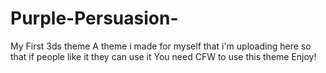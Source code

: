 # Purple-Persuasion-
My First 3ds theme
A theme i made for myself that i'm uploading here so that if people like it they can use it
You need CFW to use this theme
Enjoy!
